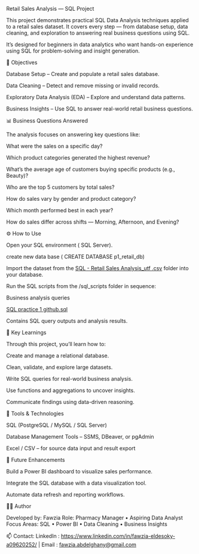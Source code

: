 Retail Sales Analysis — SQL Project


This project demonstrates practical SQL Data Analysis techniques applied to a retail sales dataset.
It covers every step — from database setup, data cleaning, and exploration to answering real business questions using SQL.

It’s designed for beginners in data analytics who want hands-on experience using SQL for problem-solving and insight generation.

🎯 Objectives

Database Setup – Create and populate a retail sales database.

Data Cleaning – Detect and remove missing or invalid records.

Exploratory Data Analysis (EDA) – Explore and understand data patterns.

Business Insights – Use SQL to answer real-world retail business questions.

📊 Business Questions Answered

The analysis focuses on answering key questions like:

What were the sales on a specific day?

Which product categories generated the highest revenue?

What’s the average age of customers buying specific products (e.g., Beauty)?

Who are the top 5 customers by total sales?

How do sales vary by gender and product category?

Which month performed best in each year?

How do sales differ across shifts — Morning, Afternoon, and Evening?

⚙️ How to Use

Open your SQL environment ( SQL Server).

create new data base ( CREATE DATABASE p1_retail_db)

Import the dataset from the [SQL - Retail Sales Analysis_utf .csv](https://github.com/user-attachments/files/23023870/SQL.-.Retail.Sales.Analysis_utf.csv)
 folder into your database.

Run the SQL scripts from the /sql_scripts folder in sequence:

Business analysis queries


[SQL practice 1 github.sql](https://github.com/user-attachments/files/23024015/SQL.practice.1.github.sql)

Contains SQL query outputs and analysis results.

🧠 Key Learnings

Through this project, you’ll learn how to:

Create and manage a relational database.

Clean, validate, and explore large datasets.

Write SQL queries for real-world business analysis.

Use functions and aggregations to uncover insights.

Communicate findings using data-driven reasoning.

🧰 Tools & Technologies

SQL (PostgreSQL / MySQL / SQL Server)

Database Management Tools – SSMS, DBeaver, or pgAdmin

Excel / CSV – for source data input and result export

🚀 Future Enhancements

Build a Power BI dashboard to visualize sales performance.

Integrate the SQL database with a data visualization tool.

Automate data refresh and reporting workflows.

👩‍💻 Author

Developed by: Fawzia
Role: Pharmacy Manager • Aspiring Data Analyst
Focus Areas: SQL • Power BI • Data Cleaning • Business Insights

📫 Contact: LinkedIn : https://www.linkedin.com/in/fawzia-eldesoky-a09620252/
 | Email : fawzia.abdelghany@gmail.com 
